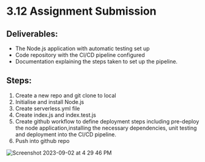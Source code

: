 # 3.12 Assignment Submission

## Deliverables:

- The Node.js application with automatic testing set up
- Code repository with the CI/CD pipeline configured
- Documentation explaining the steps taken to set up the pipeline.

## Steps:

1. Create a new repo and git clone to local
2. Initialise and install Node.js
3. Create serverless.yml file
4. Create index.js and index.test.js
5. Create github workflow to define deployment steps including pre-deploy the node application,installing the necessary dependencies, unit testing and deployment into the CI/CD pipeline.
6. Push into github repo

![Screenshot 2023-09-02 at 4 29 46 PM](https://github.com/vincent8055/3.12_activity/assets/127754761/60b85285-dc14-4d29-8d2d-8ae4e2cb190a)
